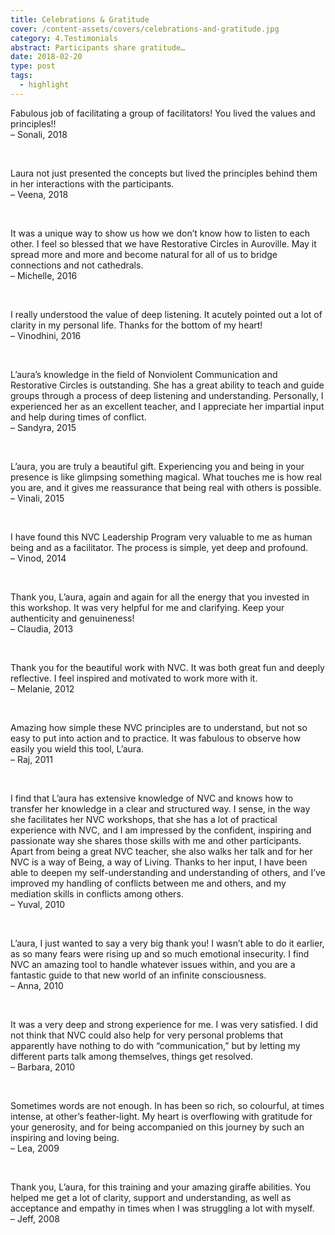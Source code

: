 ```yaml
---
title: Celebrations & Gratitude
cover: /content-assets/covers/celebrations-and-gratitude.jpg
category: 4.Testimonials
abstract: Participants share gratitude…
date: 2018-02-20
type: post
tags:
  - highlight
---
```


Fabulous job of facilitating a group of facilitators! You lived the values and principles!!
<br />
– Sonali, 2018

&nbsp;

Laura not just presented the concepts but lived the principles behind them in her interactions with the participants.
<br />
– Veena, 2018

&nbsp;

It was a unique way to show us how we don’t know how to listen to each other.  I feel so blessed that we have Restorative Circles in Auroville.  May it spread more and more and become natural for all of us to bridge connections and not cathedrals.
<br />
– Michelle, 2016

&nbsp;

I really understood the value of deep listening. It acutely pointed out a lot of clarity in my personal life. Thanks for the bottom of my heart!
<br />
– Vinodhini, 2016

&nbsp;

L’aura’s knowledge in the field of Nonviolent Communication and Restorative Circles is outstanding. She has a great ability to teach and guide groups through a process of deep listening and understanding. Personally, I experienced her as an excellent teacher, and I appreciate her impartial input and help during times of conflict.
<br />
– Sandyra, 2015

&nbsp;

L’aura, you are truly a beautiful gift. Experiencing you and being in your presence is like glimpsing something magical. What touches me is how real you are, and it gives me reassurance that being real with others is possible.
<br />
– Vinali, 2015

&nbsp;

I have found this NVC Leadership Program very valuable to me as human being and as a facilitator. The process is simple, yet deep and profound.
<br />
– Vinod, 2014

&nbsp;

Thank you, L’aura, again and again for all the energy that you invested in this workshop. It was very helpful for me and clarifying. Keep your authenticity and genuineness!
<br />
– Claudia, 2013

&nbsp;

Thank you for the beautiful work with NVC. It was both great fun and deeply reflective. I feel inspired and motivated to work more with it.
<br />
– Melanie, 2012

&nbsp;

Amazing how simple these NVC principles are to understand, but not so easy to put into action and to practice. It was fabulous to observe how easily you wield this tool, L’aura.
<br />
– Raj, 2011

&nbsp;

I find that L’aura has extensive knowledge of NVC and knows how to transfer her knowledge in a clear and structured way. I sense, in the way she facilitates her NVC workshops, that she has a lot of practical experience with NVC, and I am impressed by the confident, inspiring and passionate way she shares those skills with me and other participants. Apart from being a great NVC teacher, she also walks her talk and for her NVC is a way of Being, a way of Living. Thanks to her input, I have been able to deepen my self-understanding and understanding of others, and I’ve improved my handling of conflicts between me and others, and my mediation skills in conflicts among others.
<br />
– Yuval, 2010

&nbsp;

L’aura, I just wanted to say a very big thank you! I wasn’t able to do it earlier, as so many fears were rising up and so much emotional insecurity. I find NVC an amazing tool to handle whatever issues within, and you are a fantastic guide to that new world of an infinite consciousness.
<br />
– Anna, 2010

&nbsp;

It was a very deep and strong experience for me. I was very satisfied. I did not think that NVC could also help for very personal problems that apparently have nothing to do with “communication,” but by letting my different parts talk among themselves, things get resolved.
<br />
– Barbara, 2010

&nbsp;

Sometimes words are not enough. In has been so rich, so colourful, at times intense, at other’s feather-light. My heart is overflowing with gratitude for your generosity, and for being accompanied on this journey by such an inspiring and loving being.
<br />
– Lea, 2009

&nbsp;

Thank you, L’aura, for this training and your amazing giraffe abilities. You helped me get a lot of clarity, support and understanding, as well as acceptance and empathy in times when I was struggling a lot with myself.
<br />
– Jeff, 2008

